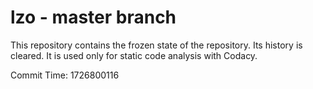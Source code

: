 # lzo - master branch

This repository contains the frozen state of the repository.
Its history is cleared. It is used only for static code
analysis with Codacy.

Commit Time: 1726800116